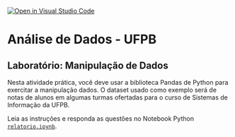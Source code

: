 [![Open in Visual Studio Code](https://classroom.github.com/assets/open-in-vscode-c66648af7eb3fe8bc4f294546bfd86ef473780cde1dea487d3c4ff354943c9ae.svg)](https://classroom.github.com/online_ide?assignment_repo_id=8367759&assignment_repo_type=AssignmentRepo)
# Análise de Dados - UFPB

## Laboratório: Manipulação de Dados

Nesta atividade prática, você deve usar a biblioteca Pandas de Python para exercitar a manipulação dados.
O dataset usado como exemplo será de notas de alunos em algumas turmas ofertadas para o curso de Sistemas de Informação da UFPB.

Leia as instruções e responda as questões no Notebook Python [`relatorio.ipynb`](relatorio.ipynb).